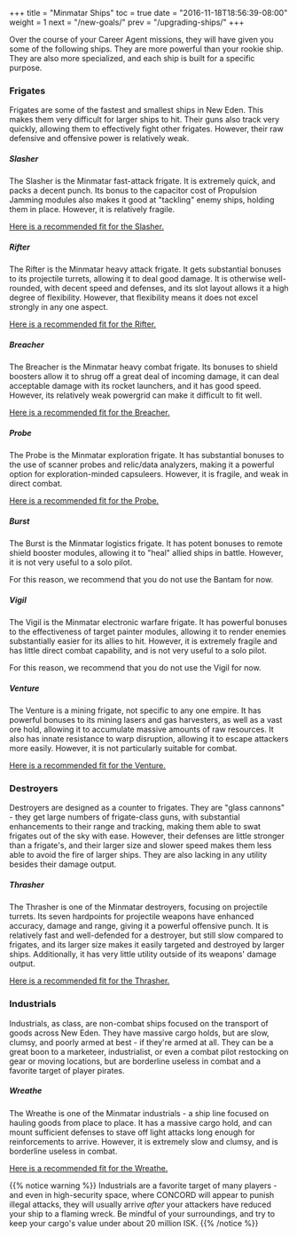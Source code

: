 +++
title = "Minmatar Ships"
toc = true
date = "2016-11-18T18:56:39-08:00"
weight = 1
next = "/new-goals/"
prev = "/upgrading-ships/"
+++

Over the course of your Career Agent missions, 
they will have given you some of the following ships.
They are more powerful than your rookie ship.
They are also more specialized, and each ship is built for a specific purpose.

### Frigates

Frigates are some of the fastest and smallest ships in New Eden.
This makes them very difficult for larger ships to hit.
Their guns also track very quickly, allowing them to effectively fight other frigates.
However, their raw defensive and offensive power is relatively weak.

##### Slasher

The Slasher is the Minmatar fast-attack frigate.
It is extremely quick, and packs a decent punch.
Its bonus to the capacitor cost of Propulsion Jamming modules 
also makes it good at "tackling" enemy ships, holding them in place.
However, it is relatively fragile.

[Here is a recommended fit for the Slasher.](/upgrading-ships/minmatar/slasher/)

##### Rifter

The Rifter is the Minmatar heavy attack frigate.
It gets substantial bonuses to its projectile turrets,
allowing it to deal good damage.  It is otherwise well-rounded,
with decent speed and defenses, and its slot layout allows it a high degree of flexibility.
However, that flexibility means it does not excel strongly in any one aspect.

[Here is a recommended fit for the Rifter.](/upgrading-ships/minmatar/rifter/)

##### Breacher

The Breacher is the Minmatar heavy combat frigate.
Its bonuses to shield boosters allow it to shrug off a great deal of incoming damage,
it can deal acceptable damage with its rocket launchers, and it has good speed.
However, its relatively weak powergrid can make it difficult to fit well.

[Here is a recommended fit for the Breacher.](/upgrading-ships/minmatar/breacher/)

##### Probe

The Probe is the Minmatar exploration frigate.
It has substantial bonuses to the use of scanner probes and relic/data analyzers,
making it a powerful option for exploration-minded capsuleers.
However, it is fragile, and weak in direct combat.

[Here is a recommended fit for the Probe.](/upgrading-ships/minmatar/probe/)

##### Burst

The Burst is the Minmatar logistics frigate.
It has potent bonuses to remote shield booster modules,
allowing it to "heal" allied ships in battle.
However, it is not very useful to a solo pilot.

For this reason, we recommend that you do not use the Bantam for now.

##### Vigil

The Vigil is the Minmatar electronic warfare frigate.
It has powerful bonuses to the effectiveness of target painter modules,
allowing it to render enemies substantially easier for its allies to hit.
However, it is extremely fragile and has little direct combat capability, 
and is not very useful to a solo pilot.

For this reason, we recommend that you do not use the Vigil for now.

##### Venture

The Venture is a mining frigate, not specific to any one empire.
It has powerful bonuses to its mining lasers and gas harvesters,
as well as a vast ore hold, allowing it to accumulate massive amounts of raw resources.
It also has innate resistance to warp disruption, allowing it to escape attackers more easily.
However, it is not particularly suitable for combat.

[Here is a recommended fit for the Venture.](/upgrading-ships/minmatar/venture/)

### Destroyers

Destroyers are designed as a counter to frigates.
They are "glass cannons" - they get large numbers of frigate-class guns,
with substantial enhancements to their range and tracking,
making them able to swat frigates out of the sky with ease.
However,  their defenses are little stronger than a frigate's,
and their larger size and slower speed makes them less able to avoid the fire
of larger ships.  They are also lacking in any utility besides their damage output. 

##### Thrasher

The Thrasher is one of the Minmatar destroyers, focusing on projectile turrets.
Its seven hardpoints for projectile weapons have enhanced accuracy, damage and range,
giving it a powerful offensive punch.
It is relatively fast and well-defended for a destroyer, but still slow compared to frigates,
and its larger size makes it easily targeted and destroyed by larger ships.
Additionally, it has very little utility outside of its weapons' damage output.

[Here is a recommended fit for the Thrasher.](/upgrading-ships/minmatar/thrasher/)

### Industrials

Industrials, as class, are non-combat ships focused on the transport of goods across New Eden.
They have massive cargo holds, but are slow, clumsy, and poorly armed at best - if they're armed at all.
They can be a great boon to a marketeer, industrialist, 
or even a combat pilot restocking on gear or moving locations,
but are borderline useless in combat and a favorite target of player pirates.

##### Wreathe

The Wreathe is one of the Minmatar industrials - a ship line focused on hauling goods from place to place.
It has a massive cargo hold, and can mount sufficient defenses to stave off light attacks
long enough for reinforcements to arrive.
However, it is extremely slow and clumsy, and is borderline useless in combat.

[Here is a recommended fit for the Wreathe.](/upgrading-ships/minmatar/wreathe/)

{{% notice warning %}}
Industrials are a favorite target of many players - and even in high-security space, where CONCORD will appear to punish illegal attacks, they will usually arrive *after* your attackers have reduced your ship to a flaming wreck.  Be mindful of your surroundings, and try to keep your cargo's value under about 20 million ISK.
{{% /notice %}}